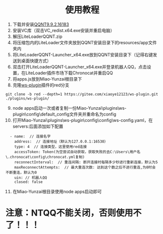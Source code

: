 <div align="center">
<h1>使用教程</h1>
</div> 

1. 下载并安装[QQNT9.9.2.16183](https://cowtransfer.com/s/4f441b98c0be43)
2. 安装VC库（双击VC_redist.x64.exe安装并重启电脑）
3. 解压LiteLoaderQQNT.zip
4. 将压缩包内的LiteLoader文件夹放到QQNT安装目录下的resources/app文件夹内
5. 将LiteLoaderQQNT-Launcher_x64.exe放到QQNT安装目录下（记得右键发送到桌面快捷方式）
6. 双击打开LiteLoaderQQNT-Launcher_x64.exe并登录机器人QQ，点击设置，在LiteLoader插件市场下载Chronocat并重启QQ
7. 将apps.js放到Miao-Yunzai根目录下
8. 克隆[ws-plugin](https://gitee.com/xiaoye12123/ws-plugin)插件的red分支
```
git clone -b red --depth=1 https://gitee.com/xiaoye12123/ws-plugin.git ./plugins/ws-plugin/
```
9. node apps启动一次或者复制一份Miao-Yunzai\plugins\ws-plugin\config\default_config文件夹并重命名为config
10. 打开Miao-Yunzai\plugins\ws-plugin\config\config\ws-config.yaml，在servers:后面添加如下配置

```
  - name:  // 连接名字
    address:  // 连接地址（默认为127.0.0.1:16530）
    type: 4  // 连接类型，这里使用red连接
    accessToken: Token(为空尝试自动获取，获取失败的去C:\Users\用户名\.chronocat\config\chronocat.yml复制)
    reconnectInterval:  // 重连间隔: 断开连接时每隔多少秒进行重新连接，默认为5
    maxReconnectAttempts:  // 最大重连次数: 达到这个数之后不进行重连,为0时会不断重连，默认为0
    uin: // 机器人QQ
    closed: false
```
11. 在Miao-Yunzai根目录使用node apps启动即可

# 注意：NTQQ不能关闭，否则使用不了！！！




